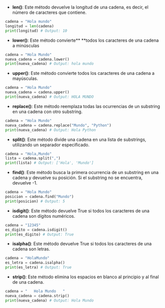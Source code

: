 
- **len()**: Este método devuelve la longitud de una cadena, es decir, el número de caracteres que contiene.

```python
cadena = "Hola mundo"
longitud = len(cadena)
print(longitud) # Output: 10
```

- **lower()**: Este método convierte\*\* \*\*todos los caracteres de una cadena a minúsculas

```python
cadena = "Hola Mundo"
nueva_cadena = cadena.lower()
print(nueva_cadena) # Output: hola mundo
```

- **upper()**: Este método convierte todos los caracteres de una cadena a mayúsculas.

```python
cadena = "Hola Mundo"
nueva_cadena = cadena.upper()
print(nueva_cadena) # Output: HOLA MUNDO
```

- **replace()**: Este método reemplaza todas las ocurrencias de un substring en una cadena con otro substring.

```python
cadena = "Hola Mundo"
nueva_cadena = cadena.replace("Mundo", "Python")
print(nueva_cadena) # Output: Hola Python
```

- **split()**: Este método divide una cadena en una lista de substrings, utilizando un separador especificado.

```python
cadena = "Hola,Mundo"
lista = cadena.split(",")
print(lista) # Output: ['Hola', 'Mundo']
```

- **find()**: Este método busca la primera ocurrencia de un substring en una cadena y devuelve su posición. Si el substring no se encuentra, devuelve -1.

```python
cadena = "Hola Mundo"
posicion = cadena.find("Mundo")
print(posicion) # Output: 5
```

- **isdigit()**: Este método devuelve True si todos los caracteres de una cadena son dígitos numéricos.

```python
cadena = "12345"
es_digito = cadena.isdigit()
print(es_digito) # Output: True
```

- **isalpha()**: Este método devuelve True si todos los caracteres de una cadena son letras.

```python
cadena = "HolaMundo"
es_letra = cadena.isalpha()
print(es_letra) # Output: True
```

- **strip()**: Este método elimina los espacios en blanco al principio y al final de una cadena.

```python
cadena = "   Hola Mundo   "
nueva_cadena = cadena.strip()
print(nueva_cadena) # Output: Hola Mundo
```
